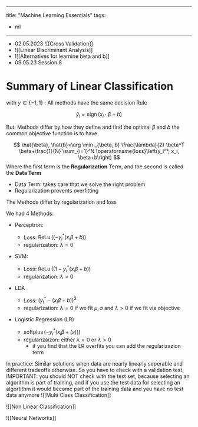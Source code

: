 
---
title: "Machine Learning Essentials"
tags:
- ml
---


- 02.05.2023 ![[Cross Validation]]
- ![[Linear Discriminant Analysis]]
- ![[Alternatives for learnine beta and b]]
- 09.05.23 Session 8
# Summary of Linear Classification
with $y \in\{-1,1\}$ : All methods have the same decision Rule

$$
\hat{y}_i=\operatorname{sign}\left(x_i \cdot \beta+b\right)
$$

But: Methods differ by how they define and find the optimal $\beta$ and $b$ 
the common objective function is to have 

$$
\hat{\beta}, \hat{b}=\arg \min _{\beta, b} \frac{\lambda}{2} \beta^T \beta+\frac{1}{N} \sum_{i=1}^N \operatorname{loss}\left(y_i^*, x_i, \beta+b\right)
$$
Where the first term is the **Regularization** Term, and the second is called the **Data Term**
- Data Term: takes care that we solve the right problem
- Regularization prevents overfitting

The Methods differ by regularization and loss

We had 4 Methods:
- Perceptron:
	- Loss: $\operatorname{ReLu}\left(\left(-y_i^*\left(x_i \beta+b\right)\right)\right.$
	- regularization: $\lambda =0$
- SVM:
	- Loss: $\operatorname{ReLu}\left(\left(1-y_i^*\left(x_i \beta+b\right)\right)\right.$
	-  regularization: $\lambda >0$
 
- LDA
	- Loss: $\left(y_i^{*}-\left(x_i \beta+b\right)\right)^2$
	-  regularization: $\lambda =0$ if we fit $\mu,\sigma$ and $\lambda>0$ if we fit via objective
- Logistic Regression (LR)
	- $\operatorname{softplus}\left(-y_i^*\left(x_i \beta+(s)\right)\right)$
	- regularizaizon: either $\lambda = 0$ or $\lambda>0$
		- if you find that the LR overfits you can add the regularizazion term


In practice:
Similar solutions when data are nearly linearly seperable and different tradeoffs otherwise. So you have to check with a validation test. IMPORTANT: you should NOT check with the test set, because selecting an algorithm is part of training, and if you use the test data for selecting an algortithm it would become part of the training data and you have no test data anymore
![[Multi Class Classification]]



![[Non Linear Classification]]

![[Neural Networks]]



